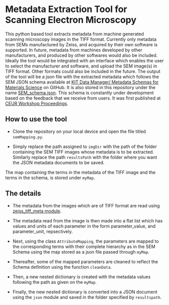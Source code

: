 # Metadata Extraction Tool for Scanning Electron Microscopy

This python based tool extracts metadata from machine generated scanning microscopy images in the TIFF format. Currently only metadata from SEMs manufactured by Zeiss, and acquired by their own software is supported. In future, metadata from machines developed by other manufacturers, and produced by other softwares would also be included. Ideally the tool would be integrated with an interface which enables the user to select the manufacturer and software, and upload the SEM image(s) in TIFF format. Other formats could also be included in the future. The output of the tool will be a json file with the extracted metadata which follows the SEM JSON schema available at [KIT Data Manager/ Metadata Schemas for Materials Science](https://github.com/kit-data-manager/Metadata-Schemas-for-Materials-Science) on GitHub. It is also stored in this repository under the name [SEM_schema.json](SEM_schema.json). This schema is constantly under development based on the feedback that we receive from users. It was first published at [CEUR Workshop Proceedings](https://ceur-ws.org/Vol-3036/paper21.pdf).

## How to use the tool

* Clone the repository on your local device and open the file titled `semMapping.py`. 

* Simply replace the path assigned to `imgDir` with the path of the folder containing the SEM TIFF images whose metadata is to be extracted. Similarly replace the path `resultsPath` with the folder where you want the JSON metadata documents to be saved.

The map containing the terms in the metadata of the TIFF image and the terms in the schema, is stored under `myMap`.
 
## The details

* The metadata from the images which are of TIFF format are read using [zeiss_tiff_meta module](https://github.com/ks00x/zeiss_tiff_meta).

* The metadata read from the image is then made into a flat list which has values and units of each parameter in the form parameter_value, and parameter_unit, repsectively.
 
* Next, using the class `AttributeMapping`, the parameters are mapped to the corresponding terms with their complete hierarchy as in the SEM Schema using the map stored as a json file passed through `myMap`.
 
* Thereafter, some of the mapped parameters are cleaned to reflect the Schema definition using the function `cleanData`.
 
* Then, a new nested dictionary is created with the metadata values following the path as given on the `myMap`.
 
* Finally, the new nested dictionary is converted into a JSON document using the `json` module and saved in the folder specified by `resultspath`.
 


